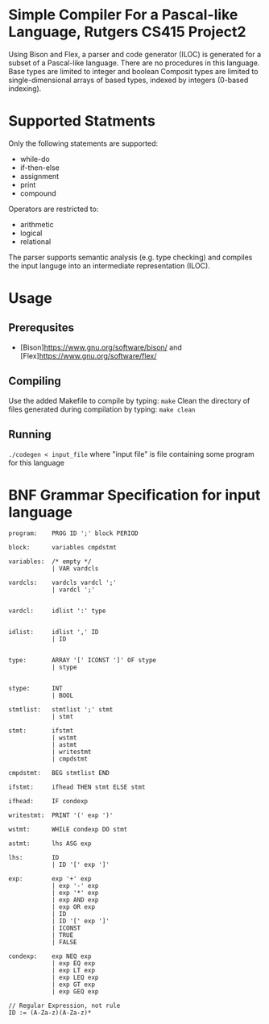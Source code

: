 # Simple Compiler For a Pascal-like Language, Rutgers CS415 Project2

Using Bison and Flex, a parser and code generator (ILOC) is generated for a subset of a Pascal-like language. There are no procedures in this language. Base types are limited to integer and boolean Composit types are limited to single-dimensional arrays of based types, indexed by integers (0-based indexing).

# Supported Statments
Only the following statements are supported:
* while-do
* if-then-else
* assignment
* print
* compound

Operators are restricted to:
* arithmetic
* logical
* relational

The parser supports semantic analysis (e.g. type checking) and compiles the input languge into an intermediate representation (ILOC).

# Usage

## Prerequsites
* [Bison]<https://www.gnu.org/software/bison/> and [Flex]<https://www.gnu.org/software/flex/>

## Compiling
Use the added Makefile to compile by typing:
```make```
Clean the directory of files generated during compilation by typing:
```make clean```

## Running
```./codegen < input_file```
where "input file" is file containing some program for this language

# BNF Grammar Specification for input language
```
program:    PROG ID ';' block PERIOD 

block:      variables cmpdstmt 

variables:  /* empty */
            | VAR vardcls 

vardcls:    vardcls vardcl ';' 
            | vardcl ';' 


vardcl:     idlist ':' type 


idlist:     idlist ',' ID 
            | ID        


type:       ARRAY '[' ICONST ']' OF stype 
            | stype 


stype:      INT 
            | BOOL 

stmtlist:   stmtlist ';' stmt 
            | stmt 

stmt:       ifstmt 
            | wstmt 
            | astmt 
            | writestmt 
            | cmpdstmt 

cmpdstmt:   BEG stmtlist END 

ifstmt:     ifhead THEN stmt ELSE stmt 

ifhead:     IF condexp 

writestmt:  PRINT '(' exp ')' 

wstmt:      WHILE condexp DO stmt  

astmt:      lhs ASG exp            

lhs:        ID    
            | ID '[' exp ']' 

exp:        exp '+' exp   
            | exp '-' exp
            | exp '*' exp   
            | exp AND exp
            | exp OR exp 
            | ID    
            | ID '[' exp ']'
            | ICONST   
            | TRUE     
            | FALSE    

condexp:    exp NEQ exp   
            | exp EQ exp    
            | exp LT exp    
            | exp LEQ exp   
            | exp GT exp    
            | exp GEQ exp   

// Regular Expression, not rule
ID := (A-Za-z)(A-Za-z)*
```
